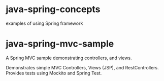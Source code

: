
# java-spring-concepts
examples of using Spring framework

# java-spring-mvc-sample
A Spring MVC sample demonstrating controllers, and views.

Demonstrates simple MVC Controllers, Views (JSP), and RestControllers.  Provides tests using Mockito and Spring Test.

